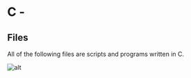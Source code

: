 # C -

## Files

All of the following files are scripts and programs written in C.

![alt](https://geps.dev/progress/00)
